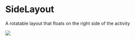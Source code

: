 # SideLayout
A rotatable layout that floats on the right side of the activity 


<img src="https://cloud.githubusercontent.com/assets/5923804/8404185/9d04fa0e-1e7d-11e5-995c-a857968312b8.gif"/>
